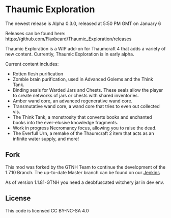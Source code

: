 Thaumic Exploration
===================
The newest release is Alpha 0.3.0, released at 5:50 PM GMT on January 6

Releases can be found here: https://github.com/Flaxbeard/Thaumic_Exploration/releases

Thaumic Exploration is a WIP add-on for Thaumcraft 4 that adds a variety of new content. Currently, Thaumic Exploration is in early alpha. 

Current content includes:

 - Rotten flesh purification
 - Zombie brain purification, used in Advanced Golems and the Think Tank.
 - Binding seals for Warded Jars and Chests. These seals allow the player to create networks of jars or chests with shared inventories.
 - Amber wand core, an advanced regenerative wand core.
 - Transmutative wand core, a wand core that tries to even out collected vis.
 - The Think Tank, a monstrosity that converts books and enchanted books into the ever-elusive knowledge fragments.
 - Work in progress Necromancy focus, allowing you to raise the dead.
 - The Everfull Urn, a remake of the Thaumcraft 2 item that acts as an infinite water supply, and more!

## Fork
This mod was forked by the GTNH Team to continue the development of the 1.7.10 Branch.
The up-to-date Master branch can be found on our [Jenkins](http://jenkins.usrv.de)

As of version 1.1.81-GTNH you need a deobfuscated witchery jar in dev env.

## License

This code is licensed CC BY-NC-SA 4.0